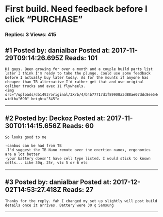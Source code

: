 # First build. Need feedback before I click &ldquo;PURCHASE&rdquo;

### Replies: 3 Views: 415

## \#1 Posted by: danialbar Posted at: 2017-11-29T09:14:26.695Z Reads: 101

```
Hi guys. Been growing for over a month and a couple build parts list later I think I'm ready to take the plunge. Could use some feedback before I actually buy later today. As for the mounts if anyone has cheaper than TB alternative I'd rather get that and use original caliber trucks and avec 11 flywheels. 
<img src="/uploads/db1493/original/3X/b/4/b4b77717d1f89900a3d88ae07ddc8ee54cf0d713.jpg" width="690" height="345">
```

---
## \#2 Posted by: Deckoz Posted at: 2017-11-30T01:14:15.656Z Reads: 60

```
So looks good to me

-canbus can be had from TB
-I'd suggest the TB Nano remote over the enertion nanox, ergonomics are a lot better
-your battery doesn't have cell type listed. I would stick to known cells... Like 30q, 25r, vtc 5 or 6 etc
```

---
## \#3 Posted by: danialbar Posted at: 2017-12-02T14:53:27.418Z Reads: 27

```
Thanks for the reply. Yah I changed my set up slightly will post build details once it arrives. Battery were 30 q Samsung
```

---
